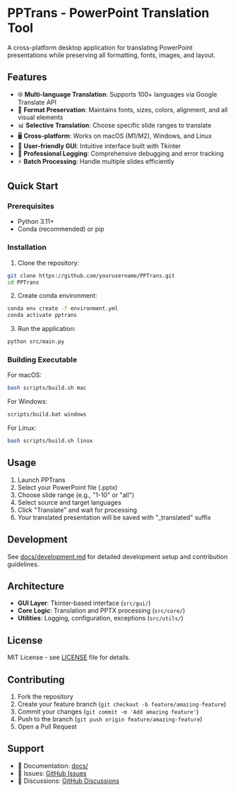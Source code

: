 # PPTrans - PowerPoint Translation Tool

A cross-platform desktop application for translating PowerPoint presentations while preserving all formatting, fonts, images, and layout.

## Features

- 🌐 **Multi-language Translation**: Supports 100+ languages via Google Translate API
- 🎨 **Format Preservation**: Maintains fonts, sizes, colors, alignment, and all visual elements
- 📊 **Selective Translation**: Choose specific slide ranges to translate
- 🖥️ **Cross-platform**: Works on macOS (M1/M2), Windows, and Linux
- 📱 **User-friendly GUI**: Intuitive interface built with Tkinter
- 🔧 **Professional Logging**: Comprehensive debugging and error tracking
- ⚡ **Batch Processing**: Handle multiple slides efficiently

## Quick Start

### Prerequisites

- Python 3.11+
- Conda (recommended) or pip

### Installation

1. Clone the repository:
```bash
git clone https://github.com/yourusername/PPTrans.git
cd PPTrans
```

2. Create conda environment:
```bash
conda env create -f environment.yml
conda activate pptrans
```

3. Run the application:
```bash
python src/main.py
```

### Building Executable

For macOS:
```bash
bash scripts/build.sh mac
```

For Windows:
```bash
scripts/build.bat windows
```

For Linux:
```bash
bash scripts/build.sh linux
```

## Usage

1. Launch PPTrans
2. Select your PowerPoint file (.pptx)
3. Choose slide range (e.g., "1-10" or "all")
4. Select source and target languages
5. Click "Translate" and wait for processing
6. Your translated presentation will be saved with "_translated" suffix

## Development

See [docs/development.md](docs/development.md) for detailed development setup and contribution guidelines.

## Architecture

- **GUI Layer**: Tkinter-based interface (`src/gui/`)
- **Core Logic**: Translation and PPTX processing (`src/core/`)
- **Utilities**: Logging, configuration, exceptions (`src/utils/`)

## License

MIT License - see [LICENSE](LICENSE) file for details.

## Contributing

1. Fork the repository
2. Create your feature branch (`git checkout -b feature/amazing-feature`)
3. Commit your changes (`git commit -m 'Add amazing feature'`)
4. Push to the branch (`git push origin feature/amazing-feature`)
5. Open a Pull Request

## Support

- 📖 Documentation: [docs/](docs/)
- 🐛 Issues: [GitHub Issues](https://github.com/yourusername/PPTrans/issues)
- 💬 Discussions: [GitHub Discussions](https://github.com/yourusername/PPTrans/discussions)